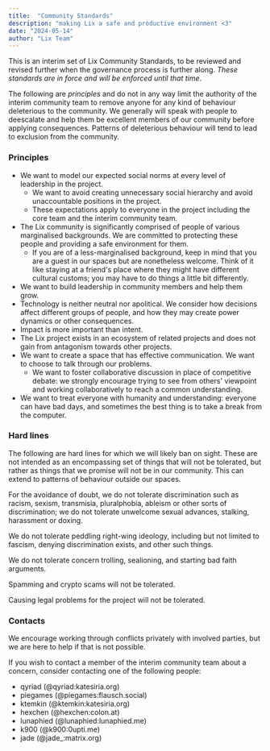 ```yaml
---
title:  "Community Standards"
description: "making Lix a safe and productive environment <3"
date: "2024-05-14"
author: "Lix Team"
---
```


This is an interim set of Lix Community Standards, to be reviewed and revised further when the governance process is further along. *These standards are in force and will be enforced until that time*.

The following are *principles* and do not in any way limit the authority of the interim community team to remove anyone for any kind of behaviour deleterious to the community. We generally will speak with people to deescalate and help them be excellent members of our community before applying consequences. Patterns of deleterious behaviour will tend to lead to exclusion from the community.

### Principles

- We want to model our expected social norms at every level of leadership in the project.
    - We want to avoid creating unnecessary social hierarchy and avoid unaccountable positions in the project.
    - These expectations apply to everyone in the project including the core team and the interim community team.
- The Lix community is significantly comprised of people of various marginalised backgrounds. We are committed to protecting these people and providing a safe environment for them.
    - If you are of a less-marginalised background, keep in mind that you are a guest in our spaces but are nonetheless welcome. Think of it like staying at a friend's place where they might have different cultural customs; you may have to do things a little bit differently.
- We want to build leadership in community members and help them grow.
- Technology is neither neutral nor apolitical. We consider how decisions affect different groups of people, and how they may create power dynamics or other consequences.
- Impact is more important than intent.
- The Lix project exists in an ecosystem of related projects and does not gain from antagonism towards other projects.
- We want to create a space that has effective communication. We want to choose to talk through our problems.
    - We want to foster collaborative discussion in place of competitive debate: we strongly encourage trying to see from others' viewpoint and working collaboratively to reach a common understanding.
- We want to treat everyone with humanity and understanding: everyone can have bad days, and sometimes the best thing is to take a break from the computer.

### Hard lines

The following are hard lines for which we will likely ban on sight. These are not intended as an encompassing set of things that will not be tolerated, but rather as things that we promise will not be in our community. This can extend to patterns of behaviour outside our spaces.

For the avoidance of doubt, we do not tolerate discrimination such as racism, sexism, transmisia, pluralphobia, ableism or other sorts of discrimination; we do not tolerate unwelcome sexual advances, stalking, harassment or doxing.

We do not tolerate peddling right-wing ideology, including but not limited to fascism, denying discrimination exists, and other such things.

We do not tolerate concern trolling, sealioning, and starting bad faith arguments.

Spamming and crypto scams will not be tolerated.

Causing legal problems for the project will not be tolerated.

### Contacts

We encourage working through conflicts privately with involved parties, but we are here to help if that is not possible.

If you wish to contact a member of the interim community team about a concern, consider contacting one of the following people:

<!-- throw a die and insert at random position -->
- qyriad (@qyriad:katesiria.org)
- piegames (@piegames:flausch.social)
- ktemkin (@ktemkin:katesiria.org)
- hexchen (@hexchen:colon.at)
- lunaphied (@lunaphied:lunaphied.me)
- k900 (@k900:0upti.me)
- jade (@jade_:matrix.org)
